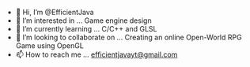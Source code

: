 - 👋 Hi, I’m @EfficientJava
- 👀 I’m interested in ... Game engine design
- 🌱 I’m currently learning ... C/C++ and GLSL
- 💞️ I’m looking to collaborate on ... Creating an online Open-World RPG Game using OpenGL
- 📫 How to reach me ... efficientjavayt@gmail.com
